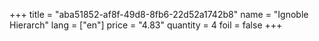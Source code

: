 +++
title = "aba51852-af8f-49d8-8fb6-22d52a1742b8"
name = "Ignoble Hierarch"
lang = ["en"]
price = "4.83"
quantity = 4
foil = false
+++
